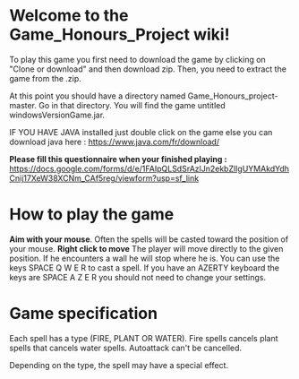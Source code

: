 # Welcome to the Game_Honours_Project wiki!

To play this game you first need to download the game by clicking on "Clone or download" and then download zip. 
Then, you need to extract the game from the .zip.

At this point you should have a directory named Game_Honours_project-master. Go in that directory. You will find the game untitled windowsVersionGame.jar.

IF YOU HAVE JAVA installed just double click on the game 
else 
you can download java here : 
https://www.java.com/fr/download/

**Please fill this questionnaire when your finished playing :** https://docs.google.com/forms/d/e/1FAIpQLSdSrAzlJn2ekbZlIgUYMAkdYdhCnij17XeW38XCNm_CAf5reg/viewform?usp=sf_link

# How to play the game

**Aim with your mouse**. Often the spells will be casted toward the position of your mouse.
**Right click to move** The player will move directly to the given position. If he encounters a wall he will stop where he is. 
You can use the keys SPACE Q W E R to cast a spell. If you have an AZERTY keyboard the keys are SPACE A Z E R you should not need to change your settings. 

# Game specification

Each spell has a type (FIRE, PLANT OR WATER). Fire spells cancels plant spells that cancels water spells. Autoattack can't be cancelled. 

Depending on the type, the spell may have a special effect.
